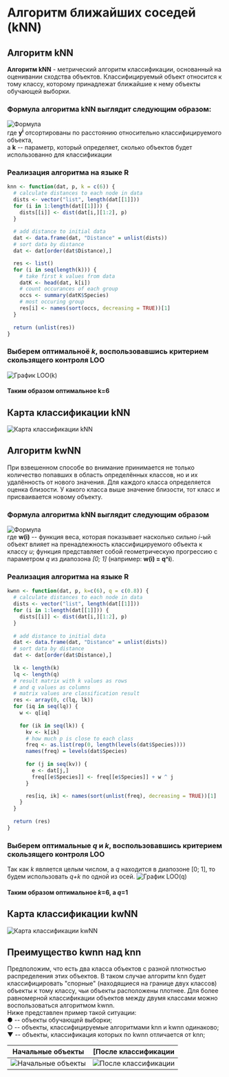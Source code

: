 # Алгоритм ближайших соседей (kNN)
## Алгоритм kNN
**Алгоритм kNN** - метрический алгоритм классификации, основанный на оценивании сходства объектов. Классифицируемый объект относится к тому классу, которому принадлежат ближайшие к нему объекты обучающей выборки.

### Формула алгоритма kNN выглядит следующим образом:
![Формула](knntex.png)\
где **y<sup>i</sup>** отсортированы по расстоянию относительно классифицируемого объекта,\
а **k** -- параметр, который определяет, сколько объектов будет использованно для классификации

### Реализация алгоритма на языке R
```r
knn <- function(dat, p, k = c(6)) {
  # calculate distances to each node in data
  dists <- vector("list", length(dat[[1]]))
  for (i in 1:length(dat[[1]])) {
    dists[[i]] <- dist(dat[i,][1:2], p)
  }
  
  # add distance to initial data
  dat <- data.frame(dat, "Distance" = unlist(dists))
  # sort data by distance
  dat <- dat[order(dat$Distance),]

  res <- list()  
  for (i in seq(length(k))) {
    # take first k values from data
    datK <- head(dat, k[i])
    # count occurances of each group
    occs <- summary(datK$Species)
    # most occuring group  
    res[i] <- names(sort(occs, decreasing = TRUE))[1]
  }
  
  return (unlist(res))
}
```
### Выберем оптимальноё *k*, воспользовавшись критерием скользящего контроля LOO
![График LOO(k)](LOOfromk.png)
#### Таким образом оптимальное k=6
## Карта классификации kNN
![Карта классификации kNN](knn6map.png)

## Алгоритм kwNN
При взвешенном способе во внимание принимается не только количество попавших в область определённых классов, но и их удалённость от нового значения. Для каждого класса определяется оценка близости. У какого класса выше значение близости, тот класс и присваивается новому объекту.

### Формула алгоритма kNN выглядит следующим образом
![Формула](kwnntex.png)\
где **w(i)** -- функция веса, которая показывает насколько сильно *i*-ый объект влияет на пренадлежность классифицируемого объекта к классу *u*; функция представляет собой геометрическую прогрессию с параметром *q* из диапозона *[0; 1]* (например: **w(i) = q^i**).

### Реализация алгоритма на языке R
```r
kwnn <- function(dat, p, k=c(6), q = c(0.8)) {
  # calculate distances to each node in data
  dists <- vector("list", length(dat[[1]]))
  for (i in 1:length(dat[[1]])) {
    dists[[i]] <- dist(dat[i,][1:2], p)
  }
  
  # add distance to initial data
  dat <- data.frame(dat, "Distance" = unlist(dists))
  # sort data by distance
  dat <- dat[order(dat$Distance),]
  
  lk <- length(k)
  lq <- length(q)
  # result matrix with k values as rows
  # and q values as columns
  # matrix values are classification result 
  res <- array(0, c(lq, lk))
  for (iq in seq(lq)) {
    w <- q[iq]
    
    for (ik in seq(lk)) {
      kv <- k[ik]
      # how much p is close to each class
      freq <- as.list(rep(0, length(levels(dat$Species))))
      names(freq) = levels(dat$Species)
      
      for (j in seq(kv)) {
        e <- dat[j,]
        freq[[e$Species]] <- freq[[e$Species]] + w ^ j
      }

      res[iq, ik] <- names(sort(unlist(freq), decreasing = TRUE))[1]
    }
  }
  
  return (res)
}
```
### Выберем оптимальные *q* и *k*, воспользовавшись критерием скользящего контроля LOO
Так как *k* является целым числом, а *q* находится в диапозоне [0; 1], то будем использовать *q+k* по одной из осей.
![График LOO(q)](LOOfromq.png)
#### Таким образом оптимальное *k*=6, а *q*=1
## Карта классификации kwNN
![Карта классификации kwNN](kwnn610map.png)
## Преимущество kwnn над knn
Предположим, что есть два класса объектов с разной плотностью распределения этих объектов. В таком случае алгоритм knn будет классифицировать "спорные" (находящиеся на границе двух классов) объекты к тому классу, чьи объекты расположены плотнее. Для более равномерной классификации объектов между двумя классами можно воспользоваться алгоритмом kwnn.\
Ниже представлен пример такой ситуации:\
● -- объекты обучающей выборки;\
○ -- объекты, классифицируемые алгоритмами knn и kwnn одинаково;\
▼ -- объекты, классификация которых по kwnn отличается от knn;

Начальные объекты | [После классификации
:----------------:|:-------------------:
![Начальные объекты](proof1.png)|![После классификации](proof2.png)